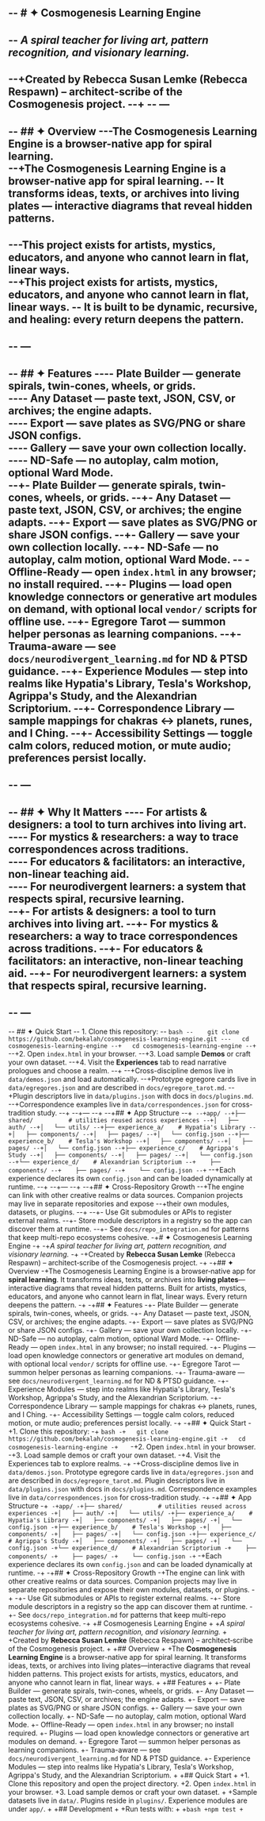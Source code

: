 -- # ✦ Cosmogenesis Learning Engine
-- 
-- *A spiral teacher for living art, pattern recognition, and visionary learning.*
-- 
--+Created by **Rebecca Susan Lemke** (Rebecca Respawn) – architect‑scribe of the Cosmogenesis project.
--+
-- —
-- 
-- ## ✦ Overview
---The **Cosmogenesis Learning Engine** is a browser-native app for **spiral learning**.  
--+The **Cosmogenesis Learning Engine** is a browser-native app for **spiral learning**.
-- It transforms ideas, texts, or archives into **living plates** — interactive diagrams that reveal hidden patterns.
-- 
---This project exists for artists, mystics, educators, and anyone who cannot learn in flat, linear ways.  
--+This project exists for artists, mystics, educators, and anyone who cannot learn in flat, linear ways.
-- It is built to be **dynamic, recursive, and healing**: every return deepens the pattern.
-- 
-- —
-- 
-- ## ✦ Features
---- **Plate Builder** — generate spirals, twin-cones, wheels, or grids.  
---- **Any Dataset** — paste text, JSON, CSV, or archives; the engine adapts.  
---- **Export** — save plates as SVG/PNG or share JSON configs.  
---- **Gallery** — save your own collection locally.  
---- **ND-Safe** — no autoplay, calm motion, optional Ward Mode.  
--+- **Plate Builder** — generate spirals, twin-cones, wheels, or grids.
--+- **Any Dataset** — paste text, JSON, CSV, or archives; the engine adapts.
--+- **Export** — save plates as SVG/PNG or share JSON configs.
--+- **Gallery** — save your own collection locally.
--+- **ND-Safe** — no autoplay, calm motion, optional Ward Mode.
-- - **Offline-Ready** — open `index.html` in any browser; no install required.
--+- **Plugins** — load open knowledge connectors or generative art modules on demand, with optional local `vendor/` scripts for offline use.
--+- **Egregore Tarot** — summon helper personas as learning companions.
--+- **Trauma-aware** — see `docs/neurodivergent_learning.md` for ND & PTSD guidance.
--+- **Experience Modules** — step into realms like Hypatia's Library, Tesla's Workshop, Agrippa's Study, and the Alexandrian Scriptorium.
--+- **Correspondence Library** — sample mappings for chakras ↔ planets, runes, and I Ching.
--+- **Accessibility Settings** — toggle calm colors, reduced motion, or mute audio; preferences persist locally.
-- 
-- —
-- 
-- ## ✦ Why It Matters
---- For **artists & designers**: a tool to turn archives into living art.  
---- For **mystics & researchers**: a way to trace correspondences across traditions.  
---- For **educators & facilitators**: an interactive, non-linear teaching aid.  
---- For **neurodivergent learners**: a system that respects spiral, recursive learning.  
--+- For **artists & designers**: a tool to turn archives into living art.
--+- For **mystics & researchers**: a way to trace correspondences across traditions.
--+- For **educators & facilitators**: an interactive, non-linear teaching aid.
--+- For **neurodivergent learners**: a system that respects spiral, recursive learning.
-- 
-- —
-- 
-- ## ✦ Quick Start
-- 1. Clone this repository:
--    ```bash
--    git clone https://github.com/bekalah/cosmogenesis-learning-engine.git
---   cd cosmogenesis-learning-engine
--+   cd cosmogenesis-learning-engine
--+   ```
--+2. Open `index.html` in your browser.
--+3. Load sample **Demos** or craft your own dataset.
--+4. Visit the **Experiences** tab to read narrative prologues and choose a realm.
--+
--+Cross-discipline demos live in `data/demos.json` and load automatically.
--+Prototype egregore cards live in `data/egregores.json` and are described in `docs/egregore_tarot.md`.
--+Plugin descriptors live in `data/plugins.json` with docs in `docs/plugins.md`.
--+Correspondence examples live in `data/correspondences.json` for cross-tradition study.
--+
--+—
--+
--+## ✦ App Structure
--+```
--+app/
--+├── shared/          # utilities reused across experiences
--+│   ├── auth/
--+│   └── utils/
--+├── experience_a/    # Hypatia's Library
--+│   ├── components/
--+│   ├── pages/
--+│   └── config.json
--+├── experience_b/    # Tesla's Workshop
--+│   ├── components/
--+│   ├── pages/
--+│   └── config.json
--+├── experience_c/    # Agrippa's Study
--+│   ├── components/
--+│   ├── pages/
--+│   └── config.json
--+└── experience_d/    # Alexandrian Scriptorium
--+    ├── components/
--+    ├── pages/
--+    └── config.json
--+```
--+Each experience declares its own `config.json` and can be loaded dynamically at runtime.
--+
--+—
--+
--+## ✦ Cross-Repository Growth
--+The engine can link with other creative realms or data sources. Companion projects may live in separate repositories and expose
--+their own modules, datasets, or plugins.
--+
--+- Use Git submodules or APIs to register external realms.
--+- Store module descriptors in a registry so the app can discover them at runtime.
--+- See `docs/repo_integration.md` for patterns that keep multi-repo ecosystems cohesive.
-+# ✦ Cosmogenesis Learning Engine
-+
-+*A spiral teacher for living art, pattern recognition, and visionary learning.*
-+
-+Created by **Rebecca Susan Lemke** (Rebecca Respawn) – architect‑scribe of the Cosmogenesis project.
-+
-+## ✦ Overview
-+The Cosmogenesis Learning Engine is a browser‑native app for **spiral learning**. It transforms ideas, texts, or archives into **living plates**—interactive diagrams that reveal hidden patterns. Built for artists, mystics, educators, and anyone who cannot learn in flat, linear ways. Every return deepens the pattern.
-+
-+## ✦ Features
-+- Plate Builder — generate spirals, twin-cones, wheels, or grids.
-+- Any Dataset — paste text, JSON, CSV, or archives; the engine adapts.
-+- Export — save plates as SVG/PNG or share JSON configs.
-+- Gallery — save your own collection locally.
-+- ND-Safe — no autoplay, calm motion, optional Ward Mode.
-+- Offline-Ready — open `index.html` in any browser; no install required.
-+- Plugins — load open knowledge connectors or generative art modules on demand, with optional local `vendor/` scripts for offline use.
-+- Egregore Tarot — summon helper personas as learning companions.
-+- Trauma-aware — see `docs/neurodivergent_learning.md` for ND & PTSD guidance.
-+- Experience Modules — step into realms like Hypatia's Library, Tesla's Workshop, Agrippa's Study, and the Alexandrian Scriptorium.
-+- Correspondence Library — sample mappings for chakras ↔ planets, runes, and I Ching.
-+- Accessibility Settings — toggle calm colors, reduced motion, or mute audio; preferences persist locally.
-+
-+## ✦ Quick Start
-+1. Clone this repository:
-+   ```bash
-+   git clone https://github.com/bekalah/cosmogenesis-learning-engine.git
-+   cd cosmogenesis-learning-engine
-+   ```
-+2. Open `index.html` in your browser.
-+3. Load sample demos or craft your own dataset.
-+4. Visit the Experiences tab to explore realms.
-+
-+Cross-discipline demos live in `data/demos.json`. Prototype egregore cards live in `data/egregores.json` and are described in `docs/egregore_tarot.md`. Plugin descriptors live in `data/plugins.json` with docs in `docs/plugins.md`. Correspondence examples live in `data/correspondences.json` for cross-tradition study.
-+
-+## ✦ App Structure
-+```
-+app/
-+├── shared/          # utilities reused across experiences
-+│   ├── auth/
-+│   └── utils/
-+├── experience_a/    # Hypatia's Library
-+│   ├── components/
-+│   ├── pages/
-+│   └── config.json
-+├── experience_b/    # Tesla's Workshop
-+│   ├── components/
-+│   ├── pages/
-+│   └── config.json
-+├── experience_c/    # Agrippa's Study
-+│   ├── components/
-+│   ├── pages/
-+│   └── config.json
-+└── experience_d/    # Alexandrian Scriptorium
-+    ├── components/
-+    ├── pages/
-+    └── config.json
-+```
-+Each experience declares its own `config.json` and can be loaded dynamically at runtime.
-+
-+## ✦ Cross-Repository Growth
-+The engine can link with other creative realms or data sources. Companion projects may live in separate repositories and expose their own modules, datasets, or plugins.
-+
-+- Use Git submodules or APIs to register external realms.
-+- Store module descriptors in a registry so the app can discover them at runtime.
-+- See `docs/repo_integration.md` for patterns that keep multi-repo ecosystems cohesive.
-+
+# Cosmogenesis Learning Engine
+
+*A spiral teacher for living art, pattern recognition, and visionary learning.*
+
+Created by **Rebecca Susan Lemke** (Rebecca Respawn) – architect‑scribe of the Cosmogenesis project.
+
+## Overview
+
+The **Cosmogenesis Learning Engine** is a browser-native app for spiral learning. It transforms ideas, texts, or archives into living plates—interactive diagrams that reveal hidden patterns. This project exists for artists, mystics, educators, and anyone who cannot learn in flat, linear ways.
+
+## Features
+
+- Plate Builder — generate spirals, twin-cones, wheels, or grids.
+- Any Dataset — paste text, JSON, CSV, or archives; the engine adapts.
+- Export — save plates as SVG/PNG or share JSON configs.
+- Gallery — save your own collection locally.
+- ND-Safe — no autoplay, calm motion, optional Ward Mode.
+- Offline-Ready — open `index.html` in any browser; no install required.
+- Plugins — load open knowledge connectors or generative art modules on demand.
+- Egregore Tarot — summon helper personas as learning companions.
+- Trauma-aware — see `docs/neurodivergent_learning.md` for ND & PTSD guidance.
+- Experience Modules — step into realms like Hypatia's Library, Tesla's Workshop, Agrippa's Study, and the Alexandrian Scriptorium.
+
+## Quick Start
+
+1. Clone this repository and open the project directory.
+2. Open `index.html` in your browser.
+3. Load sample demos or craft your own dataset.
+
+Sample datasets live in `data/`. Plugins reside in `plugins/`. Experience modules are under `app/`.
+
+## Development
+
+Run tests with:
+
+```bash
+npm test
+```
